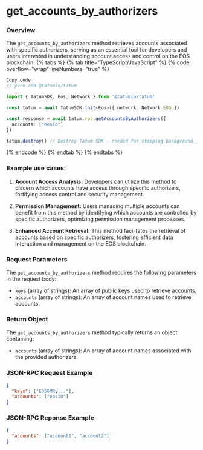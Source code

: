 # get_accounts_by_authorizers

### Overview

The `get_accounts_by_authorizers` method retrieves accounts associated with specific authorizers, serving as an essential tool for developers and users interested in understanding account access and control on the EOS blockchain.
{% tabs %}
{% tab title="TypeScript/JavaScript" %}
{% code overflow="wrap" lineNumbers="true" %}

```typescript
Copy code
// yarn add @tatumio/tatum

import { TatumSDK, Eos, Network } from '@tatumio/tatum'

const tatum = await TatumSDK.init<Eos>({ network: Network.EOS })

const response = await tatum.rpc.getAccountsByAuthorizers({
  accounts: ["eosio"]
})

tatum.destroy() // Destroy Tatum SDK - needed for stopping background jobs
```
{% endcode %}
{% endtab %}
{% endtabs %}

### Example use cases:

1. **Account Access Analysis:**
   Developers can utilize this method to discern which accounts have access through specific authorizers, fortifying access control and security management.

2. **Permission Management:**
   Users managing multiple accounts can benefit from this method by identifying which accounts are controlled by specific authorizers, optimizing permission management processes.

3. **Enhanced Account Retrieval:**
   This method facilitates the retrieval of accounts based on specific authorizers, fostering efficient data interaction and management on the EOS blockchain.

### Request Parameters

The `get_accounts_by_authorizers` method requires the following parameters in the request body:

* `keys` (array of strings): An array of public keys used to retrieve accounts.
* `accounts` (array of strings): An array of account names used to retrieve accounts.

### Return Object 

The `get_accounts_by_authorizers` method typically returns an object containing:

* `accounts` (array of strings): An array of account names associated with the provided authorizers.

### JSON-RPC Request Example

```json
{
  "keys": ["EOS6MRy..."],
  "accounts": ["eosio"]
}
```
### JSON-RPC Reponse Example

```json
{
  "accounts": ["account1", "account2"]
}
```